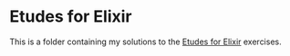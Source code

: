 # Etudes for Elixir

This is a folder containing my solutions to the [Etudes for Elixir](chimera.labs.oreilly.com/books/1234000001624/pr01.html) exercises.
